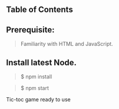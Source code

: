 
## Table of Contents


## Prerequisite:

>Familiarity with HTML and JavaScript.

## Install latest Node.

> $ npm install

> $ npm start

Tic-toc game ready to use